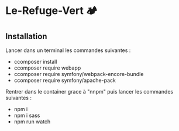 # Le-Refuge-Vert 🏕️

## Installation

Lancer dans un terminal les commandes suivantes :

- ccomposer install
- ccomposer require webapp
- ccomposer require symfony/webpack-encore-bundle
- ccomposer require symfony/apache-pack  

Rentrer dans le container grace à "nnpm" puis lancer les commandes suivantes :  

- npm i 
- npm i sass 
- npm run watch 

